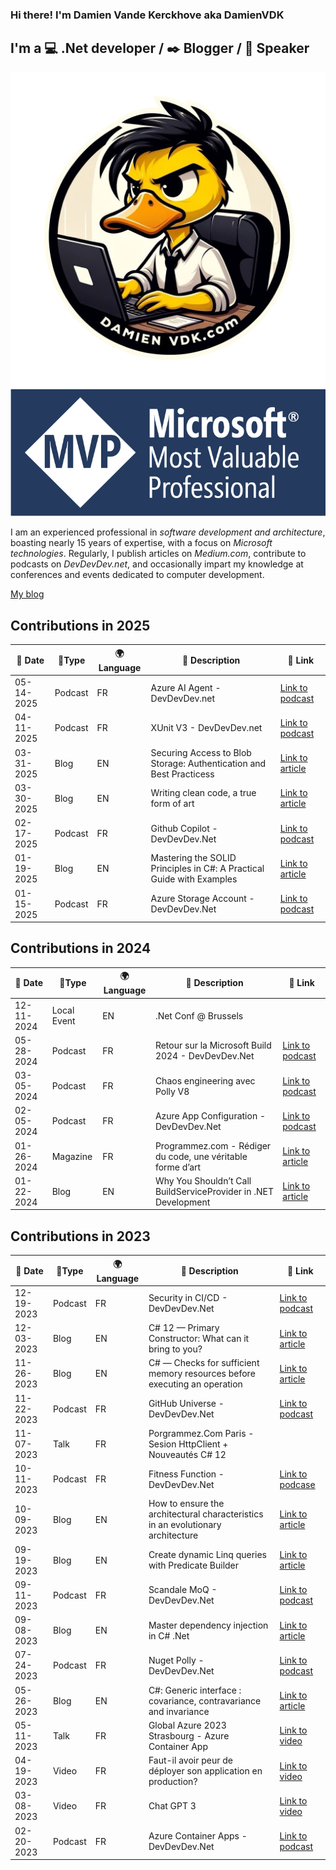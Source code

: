 ### Hi there! I'm Damien Vande Kerckhove aka DamienVDK

## I'm a :computer: .Net developer / :black_nib: Blogger / :mega: Speaker

<p align="center">
  <img src="damienvdk.png" />
  <img src="mvp.png" />
</p>

I am an experienced professional in *software development and architecture*, boasting nearly 15 years of expertise, with a focus on *Microsoft technologies*. Regularly, I publish articles on *Medium.com*, contribute to podcasts on *DevDevDev.net*, and occasionally impart my knowledge at conferences and events dedicated to computer development.

[My blog](https://damienvdk.com)


Contributions in 2025
---

|📆 Date | 📎Type | 🌍 Language | 📄 Description | 🔗 Link |
| --- | --- | --- | --- | --- |
| 05-14-2025 | Podcast | FR | Azure AI Agent - DevDevDev.net | [Link to podcast](https://devdevdev.net/tr05-25-docker-ai-ai-agents-nfs-vs-smb-et-workload-identity-federation/) |
| 04-11-2025 | Podcast | FR | XUnit V3 - DevDevDev.net | [Link to podcast](https://devdevdev.net/tr04-25-drama-autour-de-automapper-mediatr-xunit-v3-semantic-kernel/) |
| 03-31-2025 | Blog | EN | Securing Access to Blob Storage: Authentication and Best Practicess | [Link to article](https://medium.com/@damien.vandekerckhove/securing-access-to-blob-storage-authentication-and-best-practices-b9217add5b4a) |
| 03-30-2025 | Blog | EN | Writing clean code, a true form of art | [Link to article](https://medium.com/@damien.vandekerckhove/writing-clean-code-a-true-form-of-art-00d85260d734) |
| 02-17-2025 | Podcast | FR | Github Copilot - DevDevDev.Net | [Link to podcast](https://devdevdev.net/tr02-2025-fluent-assertions-github-copilot-les-50-ans-de-ms-peeble-os-et-le-go/) |
| 01-19-2025 | Blog | EN | Mastering the SOLID Principles in C#: A Practical Guide with Examples | [Link to article](https://medium.com/@damien.vandekerckhove/mastering-the-solid-principles-in-c-a-practical-guide-with-examples-2bbf478d6b3f) |
| 01-15-2025 | Podcast | FR | Azure Storage Account - DevDevDev.Net | [Link to podcast](https://devdevdev.net/tr01-2025-accessibilite-azure-storage-action-golden-master-et-agentic-ai/) |

Contributions in 2024
---

|📆 Date | 📎Type | 🌍 Language | 📄 Description | 🔗 Link |
| --- | --- | --- | --- | --- |
| 12-11-2024 | Local Event | EN | .Net Conf @ Brussels | |
| 05-28-2024 | Podcast | FR | Retour sur la Microsoft Build 2024 - DevDevDev.Net | [Link to podcast](https://devdevdev.net/retour-sur-la-microsoft-build-2024) | 
| 03-05-2024 | Podcast | FR | Chaos engineering avec Polly V8 | [Link to podcast](https://devdevdev.net/tr03-24-github-copilot-chaos-engeneering-llm-local/) | 
| 02-05-2024 | Podcast | FR | Azure App Configuration - DevDevDev.Net | [Link to podcast](https://devdevdev.net/tr01-24-benchmarkdotnet-monitoring-azure-deployment-stack-app-configuration-dev-drive-llm-en-local/) |
| 01-26-2024 | Magazine | FR | Programmez.com - Rédiger du code, une véritable forme d’art | [Link to article](https://www.programmez.com/magazine/article/rediger-du-code-une-veritable-forme-dart) |
| 01-22-2024 | Blog | EN | Why You Shouldn’t Call BuildServiceProvider in .NET Development | [Link to article](https://medium.com/@damien.vandekerckhove/why-you-shouldnt-call-buildserviceprovider-in-net-development-8e25f680d529) |

Contributions in 2023
---

|📆 Date | 📎Type | 🌍 Language | 📄 Description | 🔗 Link |
| --- | --- | --- | --- | --- |
| 12-19-2023 | Podcast | FR | Security in CI/CD - DevDevDev.Net | [Link to podcast](https://devdevdev.net/tr12-23-wasi-suivre-azure-ci-et-vulnerabilites-fluent-assertions-et-des-dindes-de-noel/) |
| 12-03-2023 | Blog | EN | C# 12 — Primary Constructor: What can it bring to you? | [Link to article](https://medium.com/@damien.vandekerckhove/c-12-primary-constructor-what-can-it-bring-to-you-7ac84e01bc7a) |
| 11-26-2023 | Blog | EN | C# — Checks for sufficient memory resources before executing an operation | [Link to article](https://medium.com/@damien.vandekerckhove/experienced-story-c-checks-for-sufficient-memory-resources-before-executing-an-operation-4a75e4bb00a0?sk=e9cd9162af3b4e83e5107227e10740bb) |
| 11-22-2023 | Podcast | FR | GitHub Universe - DevDevDev.Net | [Link to podcast](https://devdevdev.net/tr11-23-github-universe-litedb-pi5-aspire-et-programmez-260/) |
| 11-07-2023 | Talk | FR | Porgrammez.Com Paris - Sesion HttpClient + Nouveautés C# 12 | |
| 10-11-2023 | Podcast | FR | Fitness Function - DevDevDev.Net | [Link to podcase](https://devdevdev.net/tr10-23-avalonia-fitness-function-les-fichiers-sous-linux-az-deployment-stack-et-midi-2-0/) |
| 10-09-2023 | Blog | EN | How to ensure the architectural characteristics in an evolutionary architecture | [Link to article](https://medium.com/@damien.vandekerckhove/how-to-ensure-the-architectural-characteristics-in-an-evolutionary-architecture-02551d973e0a?sk=7460ffcf617063352a524a3faefdd211) |
| 09-19-2023 | Blog | EN | Create dynamic Linq queries with Predicate Builder | [Link to article](https://medium.com/@damien.vandekerckhove/create-dynamic-linq-queries-with-predicate-builder-c3f1eb062d96?sk=373e0b787499b71b2fbc8634b47ce65d) |
| 09-11-2023 | Podcast | FR | Scandale MoQ - DevDevDev.Net | [Link to podcast](https://devdevdev.net/tr09-23-le-scandale-moq-loutil-de-migration-de-ms-le-monitoring-sous-azure-et-programmez/) |
| 09-08-2023 | Blog | EN | Master dependency injection in C# .Net | [Link to article](https://medium.com/@damien.vandekerckhove/master-dependency-injection-in-c-net-a47d9f0af7ac?sk=9d0786e5f3c823adf2b2ed09b834f10c) |
| 07-24-2023 | Podcast | FR | Nuget Polly - DevDevDev.Net | [Link to podcast](https://devdevdev.net/les-nuget-de-lete-polly/) |
| 05-26-2023 | Blog | EN | C#: Generic interface : covariance, contravariance and invariance | [Link to article](https://medium.com/@damien.vandekerckhove/c-generic-interface-covariance-contravariance-and-invariance-5713b58d4af6?sk=a7567a26a1b1c41140b611761a8cc248) |
| 05-11-2023 | Talk | FR | Global Azure 2023 Strasbourg - Azure Container App | [Link to video](https://www.youtube.com/watch?v=_cU3fxggquM&t=10461s) |
| 04-19-2023 | Video | FR | Faut-il avoir peur de déployer son application en production? | [Link to video](https://www.youtube.com/watch?v=ZgocTN_a4T8) |
| 03-08-2023 | Video | FR | Chat GPT 3 | [Link to video](https://www.youtube.com/watch?v=odfZdyRAw48&t) |
| 02-20-2023 | Podcast | FR | Azure Container Apps - DevDevDev.Net | [Link to podcast](https://devdevdev.net/azure-container-apps/) |
